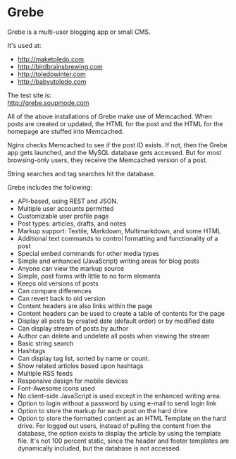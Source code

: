 # Grebe

Grebe is a multi-user blogging app or small CMS.

It's used at:

* <http://maketoledo.com>
* <http://birdbrainsbrewing.com>
* <http://toledowinter.com>
* <http://babyutoledo.com>

The test site is:  
<http://grebe.soupmode.com>

All of the above installations of Grebe make use of Memcached. When posts are created or updated, the HTML for the post and the HTML for the homepage are stuffed into Memcached.

Nginx checks Memcached to see if the post ID exists. If not, then the Grebe app gets launched, and the MySQL database gets accessed. But for most browsing-only users, they receive the Memcached version of a post.

String searches and tag searches hit the database.


Grebe includes the following:

* API-based, using REST and JSON. 
* Multiple user accounts permitted
* Customizable user profile page
* Post types: articles, drafts, and notes
* Markup support: Textile, Markdown, Multimarkdown, and some HTML
* Additional text commands to control formatting and functionality of a post
* Special embed commands for other media types
* Simple and enhanced (JavaScript) writing areas for blog posts
* Anyone can view the markup source
* Simple, post forms with little to no form elements
* Keeps old versions of posts
* Can compare differences
* Can revert back to old version
* Content headers are also links within the page
* Content headers can be used to create a table of contents for the page
* Display all posts by created date (default order) or by modified date
* Can display stream of posts by author
* Author can delete and undelete all posts when viewing the stream
* Basic string search
* Hashtags
* Can display tag list, sorted by name or count.
* Show related articles based upon hashtags
* Multiple RSS feeds
* Responsive design for mobile devices
* Font-Awesome icons used
* No client-side JavaScript is used except in the enhanced writing area.
* Option to login without a password by using e-mail to send login link
* Option to store the markup for each post on the hard drive
* Option to store the formatted content as an HTML Template on the hard drive. For logged out users, instead of pulling the content from the database, the option exists to display the article by using the template file. It's not 100 percent static, since the header and footer templates are dynamically included, but the database is not accessed.



